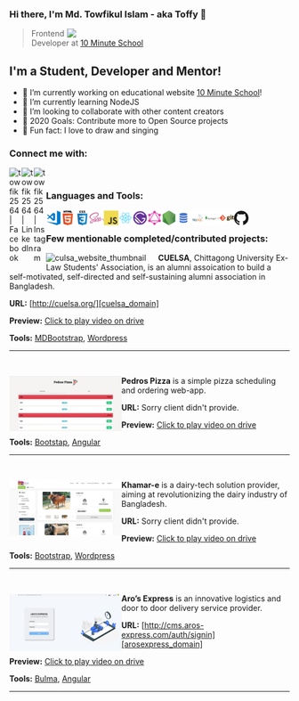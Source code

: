 ### Hi there, I'm Md. Towfikul Islam - aka Toffy 👋

[<img align="right" width="400" src="https://github-readme-stats.vercel.app/api?username=towfik2564&show_icons=true"/>](https://github.com/towfik2564)

> Frontend Developer at [10 Minute School](https://www.10minuteschool.com)

## I'm a Student, Developer and Mentor!

- 🔭 I’m currently working on educational website [10 Minute School][website]!
- 🌱 I’m currently learning NodeJS
- 👯 I’m looking to collaborate with other content creators
- 🥅 2020 Goals: Contribute more to Open Source projects
- 🤣 Fun fact: I love to draw and singing 

### Connect me with:

[<img align="left" alt="towfik2564 | Facebook" width="22px" src="https://cdn.jsdelivr.net/npm/simple-icons@v3/icons/facebook.svg" />][facebook]
[<img align="left" alt="towfik2564 | LinkedIn" width="22px" src="https://cdn.jsdelivr.net/npm/simple-icons@v3/icons/linkedin.svg" />][linkedin]
[<img align="left" alt="towfik2564 | Instagram" width="22px" src="https://cdn.jsdelivr.net/npm/simple-icons@v3/icons/instagram.svg" />][instagram]

<br />

### Languages and Tools:

<img align="left" alt="Visual Studio Code" width="26px" src="https://raw.githubusercontent.com/github/explore/80688e429a7d4ef2fca1e82350fe8e3517d3494d/topics/visual-studio-code/visual-studio-code.png" />
<img align="left" alt="HTML5" width="26px" src="https://raw.githubusercontent.com/github/explore/80688e429a7d4ef2fca1e82350fe8e3517d3494d/topics/html/html.png" />
<img align="left" alt="CSS3" width="26px" src="https://raw.githubusercontent.com/github/explore/80688e429a7d4ef2fca1e82350fe8e3517d3494d/topics/css/css.png" />
<img align="left" alt="Sass" width="26px" src="https://raw.githubusercontent.com/github/explore/80688e429a7d4ef2fca1e82350fe8e3517d3494d/topics/sass/sass.png" />
<img align="left" alt="JavaScript" width="26px" src="https://raw.githubusercontent.com/github/explore/80688e429a7d4ef2fca1e82350fe8e3517d3494d/topics/javascript/javascript.png" />
<img align="left" alt="React" width="26px" src="https://raw.githubusercontent.com/github/explore/80688e429a7d4ef2fca1e82350fe8e3517d3494d/topics/react/react.png" />
<img align="left" alt="Gatsby" width="26px" src="https://raw.githubusercontent.com/github/explore/e94815998e4e0713912fed477a1f346ec04c3da2/topics/gatsby/gatsby.png" />
<img align="left" alt="GraphQL" width="26px" src="https://raw.githubusercontent.com/github/explore/80688e429a7d4ef2fca1e82350fe8e3517d3494d/topics/graphql/graphql.png" />
<img align="left" alt="Node.js" width="26px" src="https://raw.githubusercontent.com/github/explore/80688e429a7d4ef2fca1e82350fe8e3517d3494d/topics/nodejs/nodejs.png" />
<img align="left" alt="SQL" width="26px" src="https://raw.githubusercontent.com/github/explore/80688e429a7d4ef2fca1e82350fe8e3517d3494d/topics/sql/sql.png" />
<img align="left" alt="MySQL" width="26px" src="https://raw.githubusercontent.com/github/explore/80688e429a7d4ef2fca1e82350fe8e3517d3494d/topics/mysql/mysql.png" />
<img align="left" alt="MongoDB" width="26px" src="https://raw.githubusercontent.com/github/explore/80688e429a7d4ef2fca1e82350fe8e3517d3494d/topics/mongodb/mongodb.png" />
<img align="left" alt="Git" width="26px" src="https://raw.githubusercontent.com/github/explore/80688e429a7d4ef2fca1e82350fe8e3517d3494d/topics/git/git.png" />
<img align="left" alt="GitHub" width="26px" src="https://raw.githubusercontent.com/github/explore/78df643247d429f6cc873026c0622819ad797942/topics/github/github.png" />


<br />

### Few mentionable completed/contributed projects:

[<img align="left" alt="culsa_website_thumbnail" title="click to play video" width="40%" src="./assets/my_projects/images/cuelsa_wordpress_website_by_codeforfood.png" />][cuelsa] 

**CUELSA**, Chittagong University Ex-Law Students' Association, is an alumni assoication to build a self-motivated, self-directed and self-sustaining alumni association in Bangladesh.
<br/>

**URL:** [http://cuelsa.org/][cuelsa_domain]
<br/>

**Preview:** [Click to play video on drive][cuelsa]
<br/>

**Tools:** [MDBootstrap](https://mdbootstrap.com/), [Wordpress](https://wordpress.org/)

-----
<br/>

[<img align="left" alt="pedrospizza_webapp_thumbnail" title="click to play video" width="40%" src="./assets/my_projects/images/pedrospizza_angular_webapp_by_codeforfood_landscapemode.png" />][pedros_pizza] 

**Pedros Pizza** is a simple pizza scheduling and ordering web-app.
<br/>

**URL:** Sorry client didn't provide.
<br/>

**Preview:** [Click to play video on drive][pedros_pizza]
<br/>

**Tools:** [Bootstap][bootstrap], [Angular](https://angular.io/)

-----
<br/>

[<img align="left" alt="khamare_website_thumbnail" title="click to play video" width="40%" src="./assets/my_projects/images/khamare_wordpress_website_by_codeforfood_landscapemode.png" />][khamare] 

**Khamar-e** is a dairy-tech solution provider, aiming at revolutionizing the dairy industry of Bangladesh.
<br/>

**URL:** Sorry client didn't provide.
<br/>

**Preview:** [Click to play video on drive][khamare]
<br/>

**Tools:** [Bootstrap](https://wordpress.org/), [Wordpress](https://wordpress.org/)

-----
<br/>

[<img align="left" alt="arosexpress_cms_thumbnail" title="click to play video" width="40%" src="./assets/my_projects/images/arosexpress_angular_cms_by_codeforfood.png" />][khamare] 

**Aro’s Express** is an innovative logistics and door to door delivery service provider.
<br/>

**URL:** [http://cms.aros-express.com/auth/signin][arosexpress_domain]
<br/>

**Preview:** [Click to play video on drive][khamare]
<br/>

**Tools:** [Bulma](http://bulma.io/), [Angular](https://angular.io/)

-----

[facebook]: https://www.facebook.com/towfikul.islam1/
[website]: https://10minuteschool.com
[instagram]: https://www.instagram.com/towfik_2564/
[linkedin]: https://linkedin.com/in/towfikul-islam
[bootstrap]: https://v5.getbootstrap.com/
[cuelsa]: https://drive.google.com/file/d/1CiUtuKyRLOLIB_x3ERglM3ecY1MLMrqU/view?usp=sharing
[cuelsa_domain]: http://cuelsa.org/
[pedros_pizza]: https://drive.google.com/file/d/1z473GNFgoJKU0XYxLsGM6bDfWF7gIqBP/view?usp=sharing
[khamare]: https://drive.google.com/file/d/1a7e9xvsFjm3G60tYb2Y5Qzfm5Qll3IKL/view?usp=sharing
[arosexpress_domain]: http://cms.aros-express.com/auth/signin
[arosexpress]: https://drive.google.com/file/d/1vz04Pej0ioqdPK7qVa8J8SB_NobNFEfk/view?usp=sharing